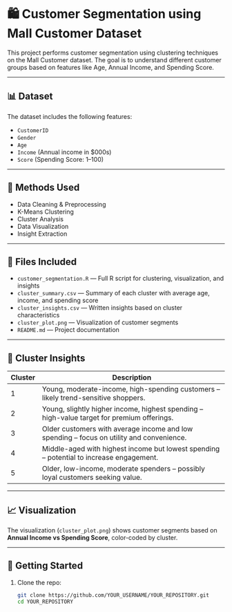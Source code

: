 # 🛍️ Customer Segmentation using Mall Customer Dataset

This project performs customer segmentation using clustering techniques on the Mall Customer dataset. The goal is to understand different customer groups based on features like Age, Annual Income, and Spending Score.

---

## 📊 Dataset

The dataset includes the following features:

- `CustomerID`
- `Gender`
- `Age`
- `Income` (Annual income in $000s)
- `Score` (Spending Score: 1–100)

---

## 🧪 Methods Used

- Data Cleaning & Preprocessing
- K-Means Clustering
- Cluster Analysis
- Data Visualization
- Insight Extraction

---

## 📁 Files Included

- `customer_segmentation.R` — Full R script for clustering, visualization, and insights
- `cluster_summary.csv` — Summary of each cluster with average age, income, and spending score
- `cluster_insights.csv` — Written insights based on cluster characteristics
- `cluster_plot.png` — Visualization of customer segments
- `README.md` — Project documentation

---

## 📌 Cluster Insights

| Cluster | Description |
|---------|-------------|
| 1 | Young, moderate-income, high-spending customers – likely trend-sensitive shoppers. |
| 2 | Young, slightly higher income, highest spending – high-value target for premium offerings. |
| 3 | Older customers with average income and low spending – focus on utility and convenience. |
| 4 | Middle-aged with highest income but lowest spending – potential to increase engagement. |
| 5 | Older, low-income, moderate spenders – possibly loyal customers seeking value. |

---

## 📈 Visualization

The visualization (`cluster_plot.png`) shows customer segments based on **Annual Income vs Spending Score**, color-coded by cluster.

---

## 🚀 Getting Started

1. Clone the repo:
   ```bash
   git clone https://github.com/YOUR_USERNAME/YOUR_REPOSITORY.git
   cd YOUR_REPOSITORY
